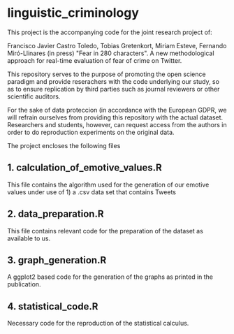 # linguistic_criminology
This project is the accompanying code for the joint research project of: 

Francisco Javier Castro Toledo, Tobias Gretenkort, Miriam Esteve, Fernando Miró-Llinares (in press) "Fear in 280 characters". A new methodological approach for real-time evaluation of fear of crime on Twitter.

This repository serves to the purpose of promoting the open science paradigm and provide reserachers with the code underlying our study, so as to ensure replication by third parties such as journal reviewers or other scientific auditors. 

For the sake of data proteccion (in accordance with the European GDPR, we will refrain ourselves from providing this repository with the actual dataset. Researchers and students, however, can request access from the authors in order to do reproduction experiments on the original data.

The project encloses the following files

## 1. calculation_of_emotive_values.R
This file contains the algorithm used for the generation of our emotive values under use of 1) a .csv data set that contains Tweets

## 2. data_preparation.R
This file contains relevant code for the preparation of the dataset as available to us.

## 3. graph_generation.R
A ggplot2 based code for the generation of the graphs as printed in the publication. 

## 4. statistical_code.R
Necessary code for the reproduction of the statistical calculus. 


